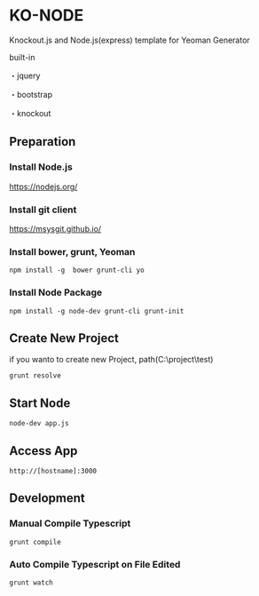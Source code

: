 # KO-NODE
Knockout.js and Node.js(express) template for Yeoman Generator

built-in

・jquery

・bootstrap

・knockout

## Preparation
### Install Node.js

https://nodejs.org/

### Install git client

https://msysgit.github.io/

### Install bower, grunt, Yeoman

`npm install -g  bower grunt-cli yo`

### Install Node Package

`npm install -g node-dev grunt-cli grunt-init`

## Create New Project

if you wanto to create new Project, path(C:\project\test)

`grunt resolve`

## Start Node

`node-dev app.js`

## Access App

`http://[hostname]:3000`

## Development
### Manual Compile Typescript

`grunt compile`

### Auto Compile Typescript on File Edited

`grunt watch`
